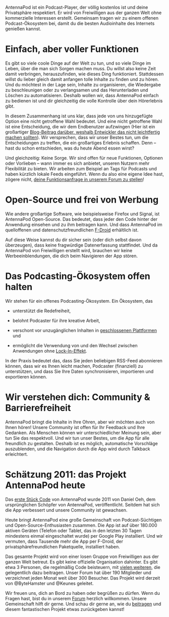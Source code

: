 AntennaPod ist ein Podcast-Player, der völlig kostenlos ist und deine Privatsphäre respektiert. Er wird von Freiwilligen aus der ganzen Welt ohne kommerzielle Interessen erstellt. Gemeinsam tragen wir zu einem offenen Podcast-Ökosystem bei, damit du die besten Audioinhalte des Internets genießen kannst.

# Einfach, aber voller Funktionen

Es gibt so viele coole Dinge auf der Welt zu tun, und so viele Dinge im Leben, über die man sich Sorgen machen muss. Du willst also keine Zeit damit verbringen, herauszufinden, wie dieses Ding funktioniert. Stattdessen willst du lieber gleich damit anfangen tolle Inhalte zu finden und zu hören. Und du möchtest in der Lage sein, Inhalte zu organisieren, die Wiedergabe zu beschleunigen oder zu verlangsamen und das Herunterladen und Löschen zu automatisieren. Deshalb wollen wir, dass AntennaPod einfach zu bedienen ist und dir gleichzeitig die volle Kontrolle über dein Hörerlebnis gibt.

In diesem Zusammenhang ist uns klar, dass jede von uns hinzugefügte Option eine nicht getroffene Wahl bedeutet. Und eine nicht getroffene Wahl ist eine Entscheidung, die wir dem Endbenutzer aufzwingen (Hier ist ein großartiger [Blog-Beitrag darüber, weshalb Entwickler das nicht leichtfertig machen sollten](https://neugierig.org/software/blog/2018/07/options.html)). Wir versprechen, dass wir unser Bestes tun, um die Entscheidungen zu treffen, die ein großartiges Erlebnis schaffen. Denn – hast du schon entschieden, was du heute Abend essen wirst?

Und gleichzeitig: Keine Sorge. Wir sind offen für neue Funktionen, Optionen oder Vorlieben – wann immer es sich anbietet, unseren Nutzern mehr Flexibilität zu bieten. Wir arbeiten zum Beispiel an Tags für Podcasts und haben kürzlich lokale Feeds eingeführt. Wenn du also eine eigene Idee hast, zögere nicht, [deine Funktionsanfrage in unserem Forum zu stellen](https://forum.antennapod.org/c/feature-request)!

# Open-Source und frei von Werbung

Wie andere großartige Software, wie beispielsweise Firefox und Signal, ist AntennaPod Open-Source. Das bedeutet, dass jeder den Code hinter der Anwendung einsehen und zu ihm beitragen kann. Und dass AntennaPod im quelloffenen und datenschutzfreundlichen [F-Droid](https://www.f-droid.org/packages/de.danoeh.antennapod/) erhältlich ist.

Auf diese Weise kannst du dir sicher sein (oder dich selbst davon überzeugen), dass keine fragwürdige Datenerfassung stattfindet. Und da AntennaPod von Freiwilligen erstellt wird, brauchen wir keine Werbeeinblendungen, die dich beim Navigieren der App stören.

# Das Podcasting-Ökosystem offen halten

Wir stehen für ein offenes Podcasting-Ökosystem. Ein Ökosystem, das

* unterstützt die Redefreiheit,

* belohnt Podcaster für ihre kreative Arbeit,

* verschont vor unzugänglichen Inhalten in [geschlossenen Plattformen](https://de.wikipedia.org/wiki/Geschlossene_Plattform) und

* ermöglicht die Verwendung von und den Wechsel zwischen Anwendungen ohne [Lock-In-Effekt](https://de.wikipedia.org/wiki/Lock-in-Effekt).

In der Praxis bedeutet das, dass Sie jeden beliebigen RSS-Feed abonnieren können, dass wir es Ihnen leicht machen, Podcaster (finanziell) zu unterstützen, und dass Sie Ihre Daten synchronisieren, importieren und exportieren können.

# Wir verstehen dich: Community & Barrierefreiheit

AntennaPod bringt die Inhalte in Ihre Ohren, aber wir möchten auch von Ihnen hören! Unsere Community ist offen für Ihr Feedback und Ihre Gedanken. Als Menschen können wir unterschiedlicher Meinung sein, aber tun Sie das respektvoll. Und wir tun unser Bestes, um die App für alle freundlich zu gestalten. Deshalb ist es möglich, automatische Vorschläge auszublenden, und die Navigation durch die App wird durch Talkback erleichtert.

# Schätzung 2011: das Projekt AntennaPod heute

Das [erste Stück Code](https://github.com/AntennaPod/AntennaPod/commit/c9283f09dced6f156e13675ef4c13ebeb20cb9e5) von AntennaPod wurde 2011 von Daniel Oeh, dem ursprünglichen Schöpfer von AntennaPod, veröffentlicht. Seitdem hat sich die App verbessert und unsere Community ist gewachsen.

Heute bringt AntennaPod eine große Gemeinschaft von Podcast-Süchtigen und Open-Source-Enthusiasten zusammen. Die App ist auf über 180.000 aktiven Geräten (Telefon oder Tablet, das in den letzten 30 Tagen mindestens einmal eingeschaltet wurde) per Google Play installiert. Und wir vermuten, dass Tausende mehr die App per F-Droid, der privatsphärefreundlichen Paketquelle, installiert haben.

Das gesamte Projekt wird von einer losen Gruppe von Freiwilligen aus der ganzen Welt betreut. Es gibt keine offizielle Organisation dahinter. Es gibt etwa 3 Personen, die regelmäßig Code beisteuern, mit [vielen weiteren](https://github.com/AntennaPod/AntennaPod/graphs/contributors), die gelegentlich dazu beitragen. Unser Forum hat über 190 Mitglieder und verzeichnet jeden Monat weit über 300 Besucher. Das Projekt wird derzeit von @ByteHamster und @Keunes geleitet.

Wir freuen uns, dich an Bord zu haben oder begrüßen zu dürfen. Wenn du Fragen hast, bist du in unserem [Forum](https://forum.antennapod.org) herzlich willkommen. Unsere Gemeinschaft hilft dir gerne. Und schau dir gerne an, wie du [beitragen](/contribute/) und diesem fantastischen Projekt etwas zurückgeben kannst!
